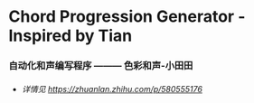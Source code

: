 # Chord Progression Generator - Inspired by Tian

### 自动化和声编写程序 ——— 色彩和声-小田田
* ###### 详情见 <https://zhuanlan.zhihu.com/p/580555176>

